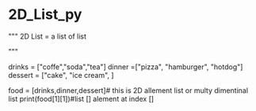 # 2D_List_py
"""
2D List  = a list of list 

"""

drinks = ["coffe","soda","tea"]
dinner =["pizza", "hamburger", "hotdog"]
dessert = ["cake", "ice cream", ]

food = [drinks,dinner,dessert]# this is 2D allement list or multy dimentinal list 
print(food[1][1])#list [] alement at index []


